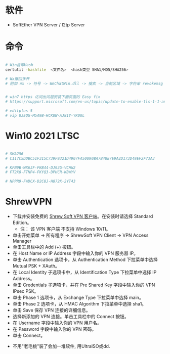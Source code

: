 
# 软件

- SoftEther VPN Server  / l2tp Server

# 命令

```bash

# Win自带Hash
certutil -hashfile  <文件名>  <hash类型 SHA1/MD5/SHA256>

# Wx撤回多开
# 附加 Wx -> 符号 -> WeChatWin.dll -> 搜索 -> 当前区域 -> 字符串 revokemsg -> 汇编jmp -> 字符串 WeChat_App_Instance_Identity_Mutex_Name -> 汇编ret -> 生成补丁


# win7 https 访问出问题安装下面页面的 Easy fix
# https://support.microsoft.com/en-us/topic/update-to-enable-tls-1-1-and-tls-1-2-as-default-secure-protocols-in-winhttp-in-windows-c4bd73d2-31d7-761e-0178-11268bb10392

# editplus 5
# vip 8JEQG-M5A9B-HCK8W-AJ81Y-YK00L

```

# Win10 2021 LTSC

```bash

# SHA256
# C117C5DDBC51F315C739F9321D4907FA50090BA7B48E7E9A2D173D49EF2F73A3

# KFN9B-WX6JF-FKB44-DJ93G-VCHW2
# FT2X8-FTNP4-FKYQ3-DPHCR-KBWYV

# NPPR9-FWDCX-D2C8J-H872K-2YT43

```

# ShrewVPN

* 下载并安装免费的 [Shrew Soft VPN 客户端](https://www.shrew.net/download/vpn)。在安装时请选择 Standard Edition。
    - 注： 该 VPN 客户端 不支持 Windows 10/11。
* 单击开始菜单 -> 所有程序 -> ShrewSoft VPN Client -> VPN Access Manager
* 单击工具栏中的 Add (+) 按钮。
* 在 Host Name or IP Address 字段中输入你的 VPN 服务器 IP。
* 单击 Authentication 选项卡，从 Authentication Method 下拉菜单中选择 Mutual PSK + XAuth。
* 在 Local Identity 子选项卡中，从 Identification Type 下拉菜单中选择 IP Address。
* 单击 Credentials 子选项卡，并在 Pre Shared Key 字段中输入你的 VPN IPsec PSK。
* 单击 Phase 1 选项卡，从 Exchange Type 下拉菜单中选择 main。
* 单击 Phase 2 选项卡，从 HMAC Algorithm 下拉菜单中选择 sha1。
* 单击 Save 保存 VPN 连接的详细信息。
* 选择新添加的 VPN 连接。单击工具栏中的 Connect 按钮。
* 在 Username 字段中输入你的 VPN 用户名。
* 在 Password 字段中输入你的 VPN 密码。
* 单击 Connect。

- 不用"老毛桃"装了会加一堆软件, 用UltraISO或dd.
